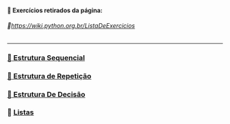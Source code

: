 

#### :mag_right: Exercícios retirados da página: 

###### :link:https://wiki.python.org.br/ListaDeExercicios

______

### [:file_folder: Estrutura Sequencial](https://github.com/Kmiatelli/Python-Codes/tree/master/Estrutura%20Sequencial)

### [:file_folder: Estrutura de Repetição](https://github.com/Kmiatelli/Python-Codes/tree/master/Estrutura%20Repeti%C3%A7%C3%A3o) 

### [:file_folder: Estrutura De Decisão](https://github.com/Kmiatelli/Python-Codes/tree/master/Estrutura%20Decis%C3%A3o)

### :file_folder: [Listas](https://github.com/Kmiatelli/Python-Codes/tree/master/Listas)













